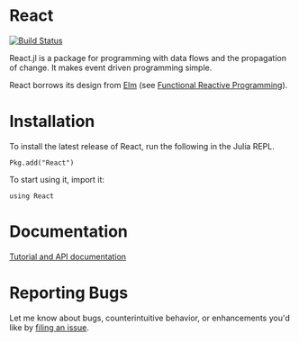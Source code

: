 # React

[![Build Status](https://travis-ci.org/shashi/React.jl.png)](https://travis-ci.org/shashi/React.jl)

React.jl is a package for programming with data flows and the propagation of change. It makes event driven programming simple.

React borrows its design from [Elm](http://elm-lang.org/) (see [Functional Reactive Programming](http://elm-lang.org/learn/What-is-FRP.elm)).

# Installation

To install the latest release of React, run the following in the Julia REPL.
```{.julia execute="false"}
Pkg.add("React")
```

To start using it, import it:
```{.julia execute="false"}
using React
```
# Documentation

[Tutorial and API documentation](http://shashi.github.io/React.jl)

# Reporting Bugs

Let me know about bugs, counterintuitive behavior, or enhancements you'd like by [filing an issue](https://github.com/shashi/React.jl/issues/new).
